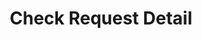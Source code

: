 ---
title: "Check Request Detail"
menu: "mtp"
description: "Check Request Detail MTP"
weight : 7
---